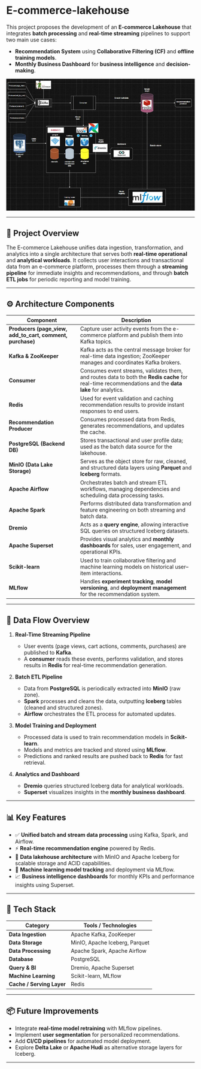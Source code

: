 # E-commerce-lakehouse

This project proposes the development of an **E-commerce Lakehouse** that integrates **batch processing** and **real-time streaming** pipelines to support two main use cases:

* **Recommendation System** using **Collaborative Filtering (CF)** and **offline training models**.
* **Monthly Business Dashboard** for **business intelligence** and **decision-making**.

<p align="center">
  <img src="./image/architect.jpg" alt="Full architect" width="800"/>
</p>

---

## 🧠 Project Overview

The E-commerce Lakehouse unifies data ingestion, transformation, and analytics into a single architecture that serves both **real-time operational** and **analytical workloads**.
It collects user interactions and transactional data from an e-commerce platform, processes them through a **streaming pipeline** for immediate insights and recommendations, and through **batch ETL jobs** for periodic reporting and model training.

---

## ⚙️ Architecture Components

| Component                                                 | Description                                                                                                                                            |
| --------------------------------------------------------- | ------------------------------------------------------------------------------------------------------------------------------------------------------ |
| **Producers (page_view, add_to_cart, comment, purchase)** | Capture user activity events from the e-commerce platform and publish them into Kafka topics.                                                          |
| **Kafka & ZooKeeper**                                     | Kafka acts as the central message broker for real-time data ingestion; ZooKeeper manages and coordinates Kafka brokers.                                |
| **Consumer**                                              | Consumes event streams, validates them, and routes data to both the **Redis cache** for real-time recommendations and the **data lake** for analytics. |
| **Redis**                                                 | Used for event validation and caching recommendation results to provide instant responses to end users.                                                |
| **Recommendation Producer**                               | Consumes processed data from Redis, generates recommendations, and updates the cache.                                                                  |
| **PostgreSQL (Backend DB)**                               | Stores transactional and user profile data; used as the batch data source for the lakehouse.                                                           |
| **MinIO (Data Lake Storage)**                             | Serves as the object store for raw, cleaned, and structured data layers using **Parquet** and **Iceberg** formats.                                     |
| **Apache Airflow**                                        | Orchestrates batch and stream ETL workflows, managing dependencies and scheduling data processing tasks.                                               |
| **Apache Spark**                                          | Performs distributed data transformation and feature engineering on both streaming and batch data.                                                     |
| **Dremio**                                                | Acts as a **query engine**, allowing interactive SQL queries on structured Iceberg datasets.                                                           |
| **Apache Superset**                                       | Provides visual analytics and **monthly dashboards** for sales, user engagement, and operational KPIs.                                                 |
| **Scikit-learn**                                          | Used to train collaborative filtering and machine learning models on historical user–item interactions.                                                |
| **MLflow**                                                | Handles **experiment tracking**, **model versioning**, and **deployment management** for the recommendation system.                                    |

---

## 🔁 Data Flow Overview

1. **Real-Time Streaming Pipeline**

   * User events (page views, cart actions, comments, purchases) are published to **Kafka**.
   * A **consumer** reads these events, performs validation, and stores results in **Redis** for real-time recommendation generation.

2. **Batch ETL Pipeline**

   * Data from **PostgreSQL** is periodically extracted into **MinIO** (raw zone).
   * **Spark** processes and cleans the data, outputting **Iceberg** tables (cleaned and structured zones).
   * **Airflow** orchestrates the ETL process for automated updates.

3. **Model Training and Deployment**

   * Processed data is used to train recommendation models in **Scikit-learn**.
   * Models and metrics are tracked and stored using **MLflow**.
   * Predictions and ranked results are pushed back to **Redis** for fast retrieval.

4. **Analytics and Dashboard**

   * **Dremio** queries structured Iceberg data for analytical workloads.
   * **Superset** visualizes insights in the **monthly business dashboard**.

---

## 📊 Key Features

* ✅ **Unified batch and stream data processing** using Kafka, Spark, and Airflow.
* ⚡ **Real-time recommendation engine** powered by Redis.
* 🧱 **Data lakehouse architecture** with MinIO and Apache Iceberg for scalable storage and ACID capabilities.
* 🧠 **Machine learning model tracking** and deployment via MLflow.
* 📈 **Business intelligence dashboards** for monthly KPIs and performance insights using Superset.

---

## 🧰 Tech Stack

| Category                  | Tools / Technologies           |
| ------------------------- | ------------------------------ |
| **Data Ingestion**        | Apache Kafka, ZooKeeper        |
| **Data Storage**          | MinIO, Apache Iceberg, Parquet |
| **Data Processing**       | Apache Spark, Apache Airflow   |
| **Database**              | PostgreSQL                     |
| **Query & BI**            | Dremio, Apache Superset        |
| **Machine Learning**      | Scikit-learn, MLflow           |
| **Cache / Serving Layer** | Redis                          |

---

## 📦 Future Improvements

* Integrate **real-time model retraining** with MLflow pipelines.
* Implement **user segmentation** for personalized recommendations.
* Add **CI/CD pipelines** for automated model deployment.
* Explore **Delta Lake** or **Apache Hudi** as alternative storage layers for Iceberg.

---
